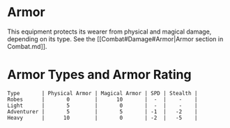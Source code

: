 # Armor
This equipment protects its wearer from physical and magical damage, depending on its type. See the [[Combat#Damage#Armor|Armor section in Combat.md]].

# Armor Types and Armor Rating
```armor_rating_table
Type       | Physical Armor | Magical Armor | SPD | Stealth |
Robes      |       0        |      10       |  -  |    -    |
Light      |       5        |       0       |  -  |    -    |
Adventurer |       5        |       5       | -1  |   -2    |
Heavy      |      10        |       0       | -2  |   -5    |
```
